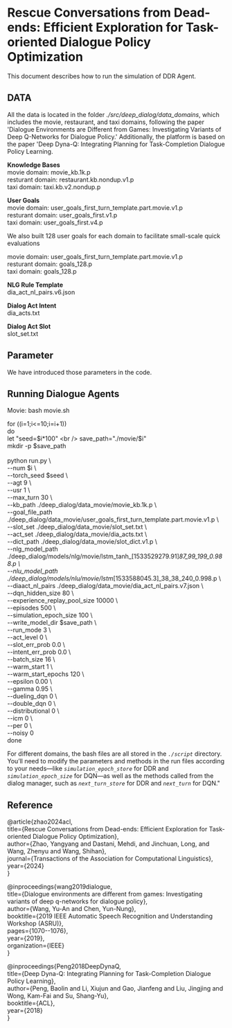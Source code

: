 # Rescue Conversations from Dead-ends: Efficient Exploration for Task-oriented Dialogue Policy Optimization<br />


This document describes how to run the simulation of DDR Agent.


## DATA

All the data is located in the folder _./src/deep_dialog/data_domains_, which includes the movie, restaurant, and taxi domains, following the paper 'Dialogue Environments are Different from Games: Investigating Variants of Deep Q-Networks for Dialogue Policy.' Additionally, the platform is based on the paper 'Deep Dyna-Q: Integrating Planning for Task-Completion Dialogue Policy Learning.

__Knowledge Bases__ <br />
movie domain: movie_kb.1k.p <br />
resturant domain: restaurant.kb.nondup.v1.p <br />
taxi domain: taxi.kb.v2.nondup.p <br />

__User Goals__ <br />
movie domain: user_goals_first_turn_template.part.movie.v1.p <br />
resturant domain: user_goals_first.v1.p <br />
taxi domain: user_goals_first.v4.p <br />

We also built 128 user goals for each domain to facilitate small-scale quick evaluations  <br />

movie domain: user_goals_first_turn_template.part.movie.v1.p <br />
resturant domain: goals_128.p <br />
taxi domain: goals_128.p <br />

__NLG Rule Template__ <br />
dia_act_nl_pairs.v6.json  <br />

__Dialog Act Intent__ <br />
dia_acts.txt <br />

__Dialog Act Slot__ <br />
slot_set.txt <br />


## Parameter

We have introduced those parameters in the code.

## Running Dialogue Agents

Movie: bash movie.sh   <br />

for ((i=1;i<=10;i=i+1)) <br />
do <br />
  let "seed=$i*100" <br />
	save_path="./movie/$i" <br />
	mkdir -p $save_path <br />
<br />
	python run.py \ <br />
	--num $i \ <br />
	--torch_seed $seed \ <br />
	--agt 9 \ <br />
	--usr 1 \ <br />
	--max_turn 30 \ <br />
	--kb_path ./deep_dialog/data_movie/movie_kb.1k.p \ <br />
	--goal_file_path ./deep_dialog/data_movie/user_goals_first_turn_template.part.movie.v1.p \ <br />
	--slot_set ./deep_dialog/data_movie/slot_set.txt \ <br />
	--act_set ./deep_dialog/data_movie/dia_acts.txt \ <br />
	--dict_path ./deep_dialog/data_movie/slot_dict.v1.p \ <br />
	--nlg_model_path ./deep_dialog/models/nlg/movie/lstm_tanh_[1533529279.91]_87_99_199_0.988.p \ <br />
	--nlu_model_path ./deep_dialog/models/nlu/movie/lstm_[1533588045.3]_38_38_240_0.998.p \ <br />
	--diaact_nl_pairs ./deep_dialog/data_movie/dia_act_nl_pairs.v7.json \ <br />
	--dqn_hidden_size 80 \ <br />
	--experience_replay_pool_size 10000 \ <br />
	--episodes 500 \ <br />
	--simulation_epoch_size 100 \ <br />
	--write_model_dir $save_path \ <br />
	--run_mode 3 \ <br />
	--act_level 0 \ <br />
	--slot_err_prob 0.0 \ <br />
	--intent_err_prob 0.0 \ <br />
	--batch_size 16 \ <br />
	--warm_start 1 \ <br />
	--warm_start_epochs 120 \ <br />
	--epsilon 0.00 \ <br />
	--gamma 0.95 \ <br />
	--dueling_dqn 0 \ <br />
	--double_dqn 0 \ <br />
	--distributional 0 \ <br />
	--icm 0 \ <br />
	--per 0 \ <br />
	--noisy 0 <br />
done  <br />

For different domains, the bash files are all stored in the _`./script`_ directory. You’ll need to modify the parameters and methods in the run files according to your needs—like _`simulation_epoch_store`_ for DDR and _`simulation_epoch_size`_ for DQN—as well as the methods called from the dialog manager, such as _`next_turn_store`_ for DDR and _`next_turn`_ for DQN."  <br />


## Reference


@article{zhao2024acl,  <br />
  title={Rescue Conversations from Dead-ends: Efficient Exploration for Task-oriented Dialogue Policy Optimization},  <br />
  author={Zhao, Yangyang and Dastani, Mehdi, and Jinchuan, Long, and Wang, Zhenyu  and Wang, Shihan},  <br />
  journal={Transactions of the Association for Computational Linguistics},  <br />
  year={2024}  <br />
}  <br />


@inproceedings{wang2019dialogue,  <br />
  title={Dialogue environments are different from games: Investigating variants of deep q-networks for dialogue policy},  <br />
  author={Wang, Yu-An and Chen, Yun-Nung},  <br />
  booktitle={2019 IEEE Automatic Speech Recognition and Understanding Workshop (ASRU)},  <br />
  pages={1070--1076},  <br />
  year={2019},  <br />
  organization={IEEE}  <br />
}  <br />



@inproceedings{Peng2018DeepDynaQ,  <br />
  title={Deep Dyna-Q: Integrating Planning for Task-Completion Dialogue Policy Learning},  <br />
  author={Peng, Baolin and Li, Xiujun and Gao, Jianfeng and Liu, Jingjing and Wong, Kam-Fai and Su, Shang-Yu},  <br />
  booktitle={ACL},  <br />
  year={2018} <br />
}  <br />
